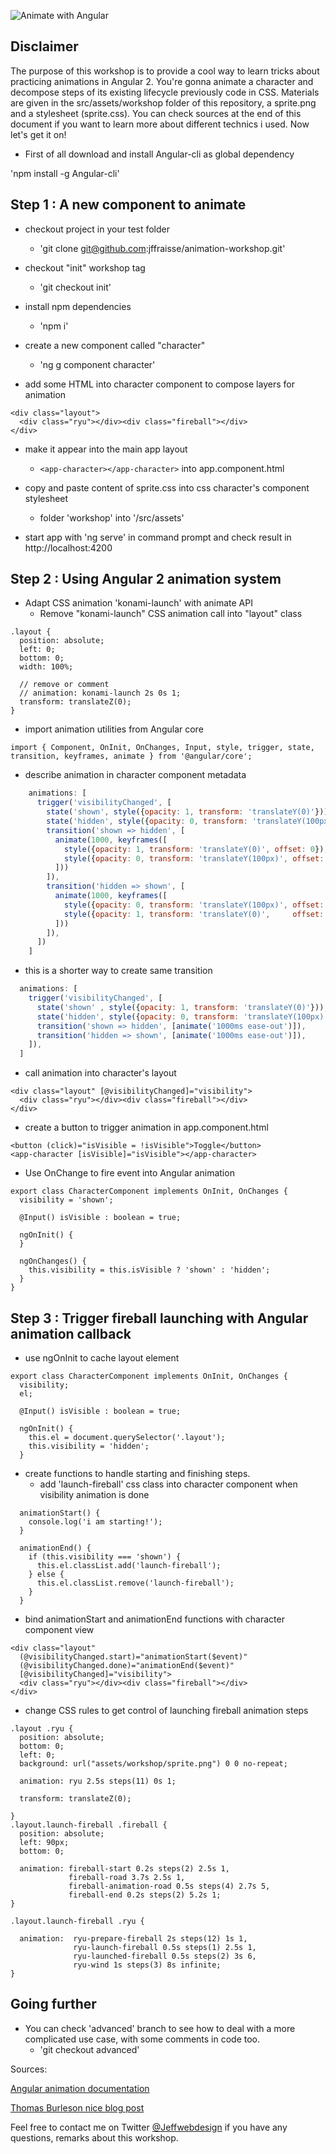![Animate with Angular](https://github.com/jffraisse/animation-workshop/raw/master/src/assets/workshop/animateWithAngular.png)

## Disclaimer

The purpose of this workshop is to provide a cool way to learn tricks about practicing animations in Angular 2.
You're gonna animate a character and decompose steps of its existing lifecycle previously code in CSS. 
Materials are given in the src/assets/workshop folder of this repository, a sprite.png and a stylesheet (sprite.css).
You can check sources at the end of this document if you want to learn more about different technics i used.
Now let's get it on!

* First of all download and install Angular-cli as global dependency 

 'npm install -g Angular-cli'

## Step 1 : A new component to animate

* checkout project in your test folder
  * 'git clone git@github.com:jffraisse/animation-workshop.git'

* checkout "init" workshop tag
  * 'git checkout init'

* install npm dependencies
  * 'npm i'

* create a new component called "character"
	* 'ng g component character'

* add some HTML into character component to compose layers for animation

```
<div class="layout">
  <div class="ryu"></div><div class="fireball"></div>
</div>
```

* make it appear into the main app layout 
	* `<app-character></app-character>` into app.component.html

* copy and paste content of sprite.css into css character's component stylesheet
	* folder 'workshop' into '/src/assets'

* start app with 'ng serve' in command prompt and check result in http://localhost:4200

## Step 2 : Using Angular 2 animation system

* Adapt CSS animation 'konami-launch' with animate API
	* Remove "konami-launch" CSS animation call into "layout" class

```
.layout {
  position: absolute;
  left: 0;
  bottom: 0;
  width: 100%;

  // remove or comment
  // animation: konami-launch 2s 0s 1;
  transform: translateZ(0);
}
```

  * import animation utilities from Angular core

```
import { Component, OnInit, OnChanges, Input, style, trigger, state, transition, keyframes, animate } from '@angular/core';
```

  * describe animation in character component metadata

```javascript
	animations: [
	  trigger('visibilityChanged', [
	    state('shown', style({opacity: 1, transform: 'translateY(0)'})),
	    state('hidden', style({opacity: 0, transform: 'translateY(100px)'})),
	  	transition('shown => hidden', [
	      animate(1000, keyframes([
	        style({opacity: 1, transform: 'translateY(0)', offset: 0}),
	        style({opacity: 0, transform: 'translateY(100px)', offset: 1.0})
	      ]))
	  	]),
	    transition('hidden => shown', [
	      animate(1000, keyframes([
	        style({opacity: 0, transform: 'translateY(100px)', offset: 0}),
	        style({opacity: 1, transform: 'translateY(0)',     offset: 1.0})
	      ]))
	  	]),
	  ])
	]
```

  * this is a shorter way to create same transition

```javascript
  animations: [
    trigger('visibilityChanged', [
      state('shown' , style({opacity: 1, transform: 'translateY(0)'})),
      state('hidden', style({opacity: 0, transform: 'translateY(100px)'})),
      transition('shown => hidden', [animate('1000ms ease-out')]),
      transition('hidden => shown', [animate('1000ms ease-out')]),
    ]),
  ]
```

* call animation into character's layout

```
<div class="layout" [@visibilityChanged]="visibility">
  <div class="ryu"></div><div class="fireball"></div>
</div>

```

* create a button to trigger animation in app.component.html

```
<button (click)="isVisible = !isVisible">Toggle</button>
<app-character [isVisible]="isVisible"></app-character>
```

* Use OnChange to fire event into Angular animation

```
export class CharacterComponent implements OnInit, OnChanges {
  visibility = 'shown';

  @Input() isVisible : boolean = true;

  ngOnInit() {
  }

  ngOnChanges() {
    this.visibility = this.isVisible ? 'shown' : 'hidden';
  }
}
```

## Step 3 : Trigger fireball launching with Angular animation callback

* use ngOnInit to cache layout element 

```
export class CharacterComponent implements OnInit, OnChanges {
  visibility;
  el;

  @Input() isVisible : boolean = true;

  ngOnInit() {
    this.el = document.querySelector('.layout');
    this.visibility = 'hidden';
  }
```

* create functions to handle starting and finishing steps.
  * add 'launch-fireball' css class into character component when visibility animation is done 

```
  animationStart() {
    console.log('i am starting!');
  }

  animationEnd() {
    if (this.visibility === 'shown') {
      this.el.classList.add('launch-fireball');
    } else {
      this.el.classList.remove('launch-fireball');
    }
  }
```

* bind animationStart and animationEnd functions with character component view

```
<div class="layout"
  (@visibilityChanged.start)="animationStart($event)"
  (@visibilityChanged.done)="animationEnd($event)"
  [@visibilityChanged]="visibility">
  <div class="ryu"></div><div class="fireball"></div>
</div>
```

* change CSS rules to get control of launching fireball animation steps

```
.layout .ryu {
  position: absolute;
  bottom: 0;
  left: 0;
  background: url("assets/workshop/sprite.png") 0 0 no-repeat; 

  animation: ryu 2.5s steps(11) 0s 1;              

  transform: translateZ(0);

}
.layout.launch-fireball .fireball {
  position: absolute;
  left: 90px;
  bottom: 0;

  animation: fireball-start 0.2s steps(2) 2.5s 1,
             fireball-road 3.7s 2.5s 1,
             fireball-animation-road 0.5s steps(4) 2.7s 5,
             fireball-end 0.2s steps(2) 5.2s 1;
}

.layout.launch-fireball .ryu {

  animation:  ryu-prepare-fireball 2s steps(12) 1s 1,
              ryu-launch-fireball 0.5s steps(1) 2.5s 1,
              ryu-launched-fireball 0.5s steps(2) 3s 6,
              ryu-wind 1s steps(3) 8s infinite;
}
```

## Going further

* You can check 'advanced' branch to see how to deal with a more complicated use case, with some comments in code too.
  * 'git checkout advanced'


Sources:

[Angular animation documentation](https://angular.io/docs/ts/latest/guide/animations.html)

[Thomas Burleson nice blog post](http://blog.thoughtram.io/angular/2016/09/16/angular-2-animation-important-concepts.html)

Feel free to contact me on Twitter [@Jeffwebdesign](https://twitter.com/Jeffwebdesign) if you have any questions, remarks about this workshop.
